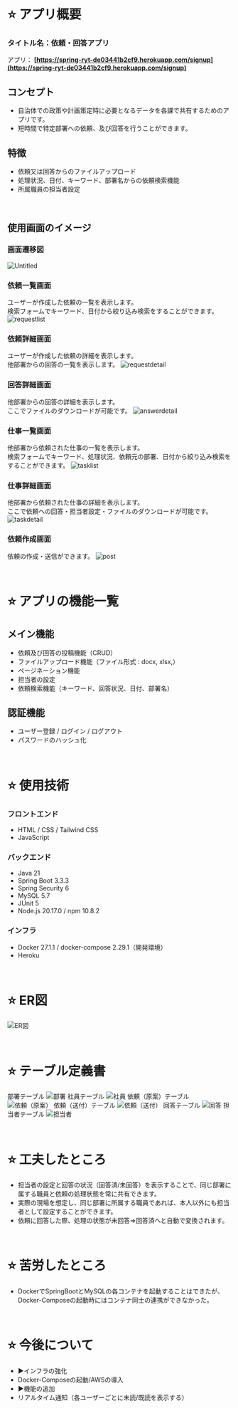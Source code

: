 # ⭐️ アプリ概要
### タイトル名：依頼・回答アプリ
アプリ：
**[https://spring-ryt-de03441b2cf9.herokuapp.com/signup](https://spring-ryt-de03441b2cf9.herokuapp.com/signup)**

## コンセプト
 - 自治体での政策や計画策定時に必要となるデータを各課で共有するためのアプリです。
 - 短時間で特定部署への依頼、及び回答を行うことができます。

## 特徴
 - 依頼又は回答からのファイルアップロード
 - 処理状況、日付、キーワード、部署名からの依頼検索機能
 - 所属職員の担当者設定

<br>

## 使用画面のイメージ
### 画面遷移図
![Untitled](https://github.com/user-attachments/assets/76cedcc4-3768-48d7-aaf5-e24d0317808b)

### 依頼一覧画面
ユーザーが作成した依頼の一覧を表示します。<br>
検索フォームでキーワード、日付から絞り込み検索をすることができます。
![requestlist](https://github.com/user-attachments/assets/3fc858f9-d4ad-4428-857d-7214ccc6a795)

### 依頼詳細画面
ユーザーが作成した依頼の詳細を表示します。<br>
他部署からの回答の一覧を表示します。
![requestdetail](https://github.com/user-attachments/assets/1c8322f8-94b6-49ca-a26f-6952ba356280)

### 回答詳細画面
他部署からの回答の詳細を表示します。<br>
ここでファイルのダウンロードが可能です。
![answerdetail](https://github.com/user-attachments/assets/a8ee860b-0325-4064-b32b-a6cd52b734f2)

### 仕事一覧画面
他部署から依頼された仕事の一覧を表示します。<br>
検索フォームでキーワード、処理状況、依頼元の部署、日付から絞り込み検索をすることができます。
![tasklist](https://github.com/user-attachments/assets/336cd731-b447-4b25-9a79-1ca05ccf44c2)

### 仕事詳細画面
他部署から依頼された仕事の詳細を表示します。<br>
ここで依頼への回答・担当者設定・ファイルのダウンロードが可能です。
![taskdetail](https://github.com/user-attachments/assets/c0ba6ba0-4e01-4b97-a99b-906599204d84)

### 依頼作成画面
依頼の作成・送信ができます。
![post](https://github.com/user-attachments/assets/4565d22b-81c7-401b-8c69-203be37f926c)

<br>

# ⭐️ アプリの機能一覧
## メイン機能
 - 依頼及び回答の投稿機能（CRUD）
 - ファイルアップロード機能（ファイル形式 : docx, xlsx,）
 - ページネーション機能
 - 担当者の設定
 - 依頼検索機能（キーワード、回答状況、日付、部署名）

## 認証機能
 - ユーザー登録 / ログイン / ログアウト
 - パスワードのハッシュ化

 <br>

# ⭐️ 使用技術

### フロントエンド
- HTML / CSS / Tailwind CSS
- JavaScript

### バックエンド
- Java 21
- Spring Boot 3.3.3
- Spring Security 6
- MySQL 5.7
- JUnit 5
- Node.js 20.17.0 / npm 10.8.2

### インフラ

- Docker 27.1.1 / docker-compose 2.29.1（開発環境）
- Heroku

<br>

# ⭐️ ER図
![ER図](https://github.com/user-attachments/assets/fd0fb69f-09c2-405d-a7af-c8e2c240f760)

<br>

# ⭐️ テーブル定義書

部署テーブル
![部署](https://github.com/user-attachments/assets/83447d60-b418-4901-9d7d-17c80b6ac1f2)
社員テーブル
![社員](https://github.com/user-attachments/assets/9bb6e7d7-e3b4-4944-9c13-8c9ac87cf925)
依頼（原案）テーブル
![依頼（原案）](https://github.com/user-attachments/assets/f9931844-a72f-4763-a5e8-34078deb2349)
依頼（送付）テーブル
![依頼（送付）](https://github.com/user-attachments/assets/ccb30da2-c01d-4ceb-89dc-633d17ff87fa)
回答テーブル
![回答](https://github.com/user-attachments/assets/49b42345-800f-4ce4-b2bc-777b4b248848)
担当者テーブル
![担当者](https://github.com/user-attachments/assets/89ebae9b-c2c3-4247-84ca-24fc857bb7e9)

<br>

# ⭐️ 工夫したところ
 - 担当者の設定と回答の状況（回答済/未回答）を表示することで、同じ部署に属する職員と依頼の処理状態を常に共有できます。
 - 実際の現場を想定し、同じ部署に所属する職員であれば、本人以外にも担当者として設定することができます。
 - 依頼に回答した際、処理の状態が未回答⇒回答済へと自動で変換されます。

<br>

# ⭐️ 苦労したところ
 - DockerでSpringBootとMySQLの各コンテナを起動することはできたが、Docker-Composeの起動時にはコンテナ同士の連携ができなかった。

<br>

# ⭐️ 今後について
 - ▶インフラの強化
 - Docker-Composeの起動/AWSの導入
 - ▶機能の追加
 - リアルタイム通知（各ユーザーごとに未読/既読を表示する）
